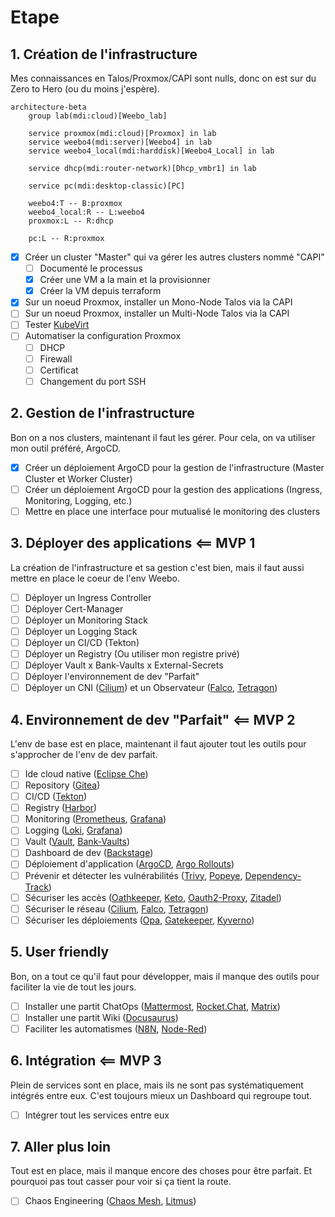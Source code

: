 # Etape

## 1. Création de l'infrastructure

Mes connaissances en Talos/Proxmox/CAPI sont nulls, donc on est sur du Zero to Hero (ou du moins j'espère).

```mermaid
architecture-beta
    group lab(mdi:cloud)[Weebo_lab]

    service proxmox(mdi:cloud)[Proxmox] in lab
    service weebo4(mdi:server)[Weebo4] in lab
    service weebo4_local(mdi:harddisk)[Weebo4_Local] in lab

    service dhcp(mdi:router-network)[Dhcp_vmbr1] in lab

    service pc(mdi:desktop-classic)[PC]

    weebo4:T -- B:proxmox
    weebo4_local:R -- L:weebo4
    proxmox:L -- R:dhcp

    pc:L -- R:proxmox
```

- [x] Créer un cluster "Master" qui va gérer les autres clusters nommé "CAPI"
  - [ ] Documenté le processus
  - [x] Créer une VM a la main et la provisionner
  - [x] Créer la VM depuis terraform
- [x] Sur un noeud Proxmox, installer un Mono-Node Talos via la CAPI
- [ ] Sur un noeud Proxmox, installer un Multi-Node Talos via la CAPI
- [ ] Tester [KubeVirt](https://kubevirt.io/)
- [ ] Automatiser la configuration Proxmox
  - [ ] DHCP
  - [ ] Firewall
  - [ ] Certificat
  - [ ] Changement du port SSH

## 2. Gestion de l'infrastructure

Bon on a nos clusters, maintenant il faut les gérer. Pour cela, on va utiliser mon outil préféré, ArgoCD.

- [x] Créer un déploiement ArgoCD pour la gestion de l'infrastructure (Master Cluster et Worker Cluster)
- [ ] Créer un déploiement ArgoCD pour la gestion des applications (Ingress, Monitoring, Logging, etc.)
- [ ] Mettre en place une interface pour mutualisé le monitoring des clusters

## 3. Déployer des applications <== MVP 1

La création de l'infrastructure et sa gestion c'est bien, mais il faut aussi mettre en place le coeur de l'env Weebo.

- [ ] Déployer un Ingress Controller
- [ ] Déployer Cert-Manager
- [ ] Déployer un Monitoring Stack
- [ ] Déployer un Logging Stack
- [ ] Déployer un CI/CD (Tekton)
- [ ] Déployer un Registry (Ou utiliser mon registre privé)
- [ ] Déployer Vault x Bank-Vaults x External-Secrets
- [ ] Déployer l'environnement de dev "Parfait"
- [ ] Déployer un CNI ([Cilium](https://cilium.io/)) et un Observateur ([Falco](https://falco.org/), [Tetragon](https://tetragon.io/))

## 4. Environnement de dev "Parfait" <== MVP 2

L'env de base est en place, maintenant il faut ajouter tout les outils pour s'approcher de l'env de dev parfait.

- [ ] Ide cloud native ([Eclipse Che](https://www.eclipse.org/che/))
- [ ] Repository ([Gitea](https://gitea.io/))
- [ ] CI/CD ([Tekton](https://tekton.dev/))
- [ ] Registry ([Harbor](https://goharbor.io/))
- [ ] Monitoring ([Prometheus](https://prometheus.io/), [Grafana](https://grafana.com/))
- [ ] Logging ([Loki](https://grafana.com/loki/), [Grafana](https://grafana.com/))
- [ ] Vault ([Vault](https://www.vaultproject.io/), [Bank-Vaults](https://banzaicloud.com/products/bank-vaults/))
- [ ] Dashboard de dev ([Backstage](https://backstage.io/))
- [ ] Déploiement d'application ([ArgoCD](https://argoproj.github.io/argo-cd/), [Argo Rollouts](https://argoproj.github.io/argo-rollouts/))
- [ ] Prévenir et détecter les vulnérabilités ([Trivy](https://trivy.dev/latest/), [Popeye](https://popeyecli.io/), [Dependency-Track](https://dependencytrack.org/))
- [ ] Sécuriser les accès ([Oathkeeper](https://www.ory.sh/oathkeeper/), [Keto](https://www.ory.sh/keto/), [Oauth2-Proxy](https://oauth2-proxy.github.io/oauth2-proxy/), [Zitadel](https://zitadel.com/))
- [ ] Sécuriser le réseau ([Cilium](https://cilium.io/), [Falco](https://falco.org/), [Tetragon](https://tetragon.io/))
- [ ] Sécuriser les déploiements ([Opa](https://www.openpolicyagent.org/), [Gatekeeper](https://www.openpolicyagent.org/docs/latest/kubernetes-introduction/), [Kyverno](https://kyverno.io/))

## 5. User friendly

Bon, on a tout ce qu'il faut pour développer, mais il manque des outils pour faciliter la vie de tout les jours.

- [ ] Installer une partit ChatOps ([Mattermost](https://mattermost.com/), [Rocket.Chat](https://rocket.chat/), [Matrix](https://matrix.org/))
- [ ] Installer une partit Wiki ([Docusaurus](https://docusaurus.io/))
- [ ] Faciliter les automatismes ([N8N](https://n8n.io/), [Node-Red](https://nodered.org/))

## 6. Intégration <== MVP 3

Plein de services sont en place, mais ils ne sont pas systématiquement intégrés entre eux. C'est toujours mieux un Dashboard qui regroupe tout.

- [ ] Intégrer tout les services entre eux

## 7. Aller plus loin

Tout est en place, mais il manque encore des choses pour être parfait. Et pourquoi pas tout casser pour voir si ça tient la route.

- [ ] Chaos Engineering ([Chaos Mesh](https://chaos-mesh.org/), [Litmus](https://litmuschaos.io/))
